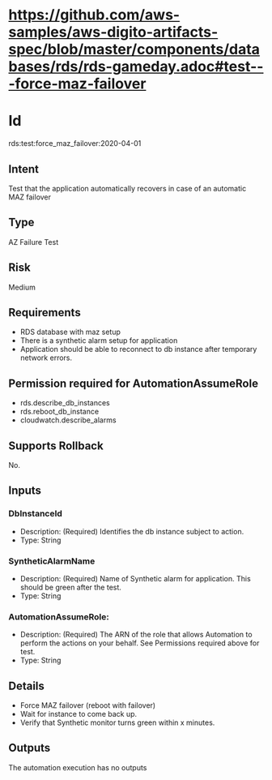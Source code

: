 # https://github.com/aws-samples/aws-digito-artifacts-spec/blob/master/components/databases/rds/rds-gameday.adoc#test---force-maz-failover

# Id
rds:test:force_maz_failover:2020-04-01

## Intent
Test that the application automatically recovers in case of an automatic MAZ failover

## Type
AZ Failure Test

## Risk
Medium

## Requirements
* RDS database with maz setup
* There is a synthetic alarm setup for application
* Application should be able to reconnect to db instance after temporary network errors.

## Permission required for AutomationAssumeRole
* rds.describe_db_instances
* rds.reboot_db_instance
* cloudwatch.describe_alarms

## Supports Rollback
No.

## Inputs

### DbInstanceId
  * Description: (Required) Identifies the db instance subject to action.
  * Type: String
### SyntheticAlarmName
  * Description: (Required) Name of Synthetic alarm for application. This should be green after the test.
  * Type: String
### AutomationAssumeRole:
  * Description: (Required) The ARN of the role that allows Automation to perform the actions on your behalf. See Permissions required above for test.
  * Type: String

## Details
  * Force MAZ failover (reboot with failover)
  * Wait for instance to come back up.
  * Verify that Synthetic monitor turns green within x minutes.

## Outputs
The automation execution has no outputs
